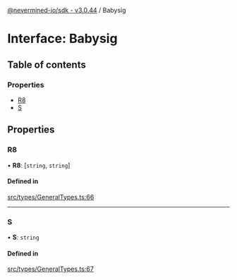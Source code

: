 [@nevermined-io/sdk - v3.0.44](../code-reference.md) / Babysig

# Interface: Babysig

## Table of contents

### Properties

- [R8](Babysig.md#r8)
- [S](Babysig.md#s)

## Properties

### R8

• **R8**: [`string`, `string`]

#### Defined in

[src/types/GeneralTypes.ts:66](https://github.com/nevermined-io/sdk-js/blob/1f765603c75b92c5d8798f51b63641eb0639883b/src/types/GeneralTypes.ts#L66)

---

### S

• **S**: `string`

#### Defined in

[src/types/GeneralTypes.ts:67](https://github.com/nevermined-io/sdk-js/blob/1f765603c75b92c5d8798f51b63641eb0639883b/src/types/GeneralTypes.ts#L67)
